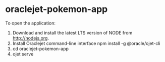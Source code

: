 # oraclejet-pokemon-app

To open the application:

1. Download and install the latest LTS version of NODE from http://nodejs.org.
2. Install Oraclejet command-line interface
      npm install -g @oracle/ojet-cli
3. cd oraclejet-pokemon-app
4. ojet serve
